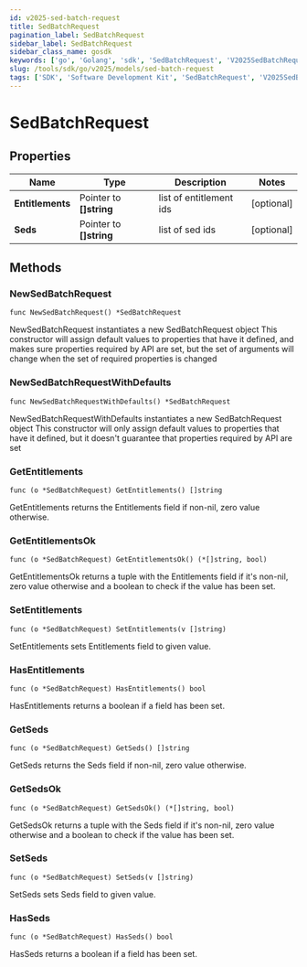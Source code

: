 ```yaml
---
id: v2025-sed-batch-request
title: SedBatchRequest
pagination_label: SedBatchRequest
sidebar_label: SedBatchRequest
sidebar_class_name: gosdk
keywords: ['go', 'Golang', 'sdk', 'SedBatchRequest', 'V2025SedBatchRequest'] 
slug: /tools/sdk/go/v2025/models/sed-batch-request
tags: ['SDK', 'Software Development Kit', 'SedBatchRequest', 'V2025SedBatchRequest']
---
```


# SedBatchRequest

## Properties

Name | Type | Description | Notes
------------ | ------------- | ------------- | -------------
**Entitlements** | Pointer to **[]string** | list of entitlement ids | [optional] 
**Seds** | Pointer to **[]string** | list of sed ids | [optional] 

## Methods

### NewSedBatchRequest

`func NewSedBatchRequest() *SedBatchRequest`

NewSedBatchRequest instantiates a new SedBatchRequest object
This constructor will assign default values to properties that have it defined,
and makes sure properties required by API are set, but the set of arguments
will change when the set of required properties is changed

### NewSedBatchRequestWithDefaults

`func NewSedBatchRequestWithDefaults() *SedBatchRequest`

NewSedBatchRequestWithDefaults instantiates a new SedBatchRequest object
This constructor will only assign default values to properties that have it defined,
but it doesn't guarantee that properties required by API are set

### GetEntitlements

`func (o *SedBatchRequest) GetEntitlements() []string`

GetEntitlements returns the Entitlements field if non-nil, zero value otherwise.

### GetEntitlementsOk

`func (o *SedBatchRequest) GetEntitlementsOk() (*[]string, bool)`

GetEntitlementsOk returns a tuple with the Entitlements field if it's non-nil, zero value otherwise
and a boolean to check if the value has been set.

### SetEntitlements

`func (o *SedBatchRequest) SetEntitlements(v []string)`

SetEntitlements sets Entitlements field to given value.

### HasEntitlements

`func (o *SedBatchRequest) HasEntitlements() bool`

HasEntitlements returns a boolean if a field has been set.

### GetSeds

`func (o *SedBatchRequest) GetSeds() []string`

GetSeds returns the Seds field if non-nil, zero value otherwise.

### GetSedsOk

`func (o *SedBatchRequest) GetSedsOk() (*[]string, bool)`

GetSedsOk returns a tuple with the Seds field if it's non-nil, zero value otherwise
and a boolean to check if the value has been set.

### SetSeds

`func (o *SedBatchRequest) SetSeds(v []string)`

SetSeds sets Seds field to given value.

### HasSeds

`func (o *SedBatchRequest) HasSeds() bool`

HasSeds returns a boolean if a field has been set.


